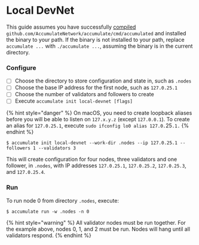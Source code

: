 # Local DevNet

This guide assumes you have successfully [compiled](contributing.md#compiling) `github.com/AccumulateNetwork/accumulate/cmd/accumulated` and installed the binary to your path. If the binary is not installed to your path, replace `accumulate ...` with `./accumulate ...`, assuming the binary is in the current directory.

### Configure

* [ ] Choose the directory to store configuration and state in, such as `.nodes`
* [ ] Choose the base IP address for the first node, such as `127.0.25.1`
* [ ] Choose the number of validators and followers to create
* [ ] Execute `accumulate init local-devnet [flags]`

{% hint style="danger" %}
On macOS, you need to create loopback aliases before you will be able to listen on `127.x.y.z` (except `127.0.0.1`). To create an alias for `127.0.25.1`, execute `sudo ifconfig lo0 alias 127.0.`25`.1.`
{% endhint %}

```shell-session
$ accumulate init local-devnet --work-dir .nodes --ip 127.0.25.1 --followers 1 --validators 3
```

This will create configuration for four nodes, three validators and one follower, in `.nodes`, with IP addresses `127.0.25.1`, `127.0.25.2`, `127.0.25.3`, and `127.0.25.4`.

### Run

To run node 0 from directory `.nodes`, execute:

```shell-session
$ accumulate run -w .nodes -n 0
```

{% hint style="warning" %}
All validator nodes must be run together. For the example above, nodes 0, 1, and 2 must be run. Nodes will hang until all validators respond.
{% endhint %}
